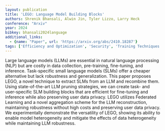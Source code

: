 ```yaml
---
layout: publication
title: 'LEGO: Language Model Building Blocks'
authors: Shrenik Bhansali, Alwin Jin, Tyler Lizzo, Larry Heck
conference: "Arxiv"
year: 2024
bibkey: bhansali2024language
additional_links:
  - {name: "Paper", url: 'https://arxiv.org/abs/2410.18287'}
tags: ['Efficiency and Optimization', 'Security', 'Training Techniques', 'Fine-Tuning', 'Pruning', 'Pre-Training', 'Pretraining Methods']
---
```

Large language models (LLMs) are essential in natural language processing
(NLP) but are costly in data collection, pre-training, fine-tuning, and
inference. Task-specific small language models (SLMs) offer a cheaper
alternative but lack robustness and generalization. This paper proposes LEGO, a
novel technique to extract SLMs from an LLM and recombine them. Using
state-of-the-art LLM pruning strategies, we can create task- and user-specific
SLM building blocks that are efficient for fine-tuning and inference while also
preserving user data privacy. LEGO utilizes Federated Learning and a novel
aggregation scheme for the LLM reconstruction, maintaining robustness without
high costs and preserving user data privacy. We experimentally demonstrate the
versatility of LEGO, showing its ability to enable model heterogeneity and
mitigate the effects of data heterogeneity while maintaining LLM robustness.
